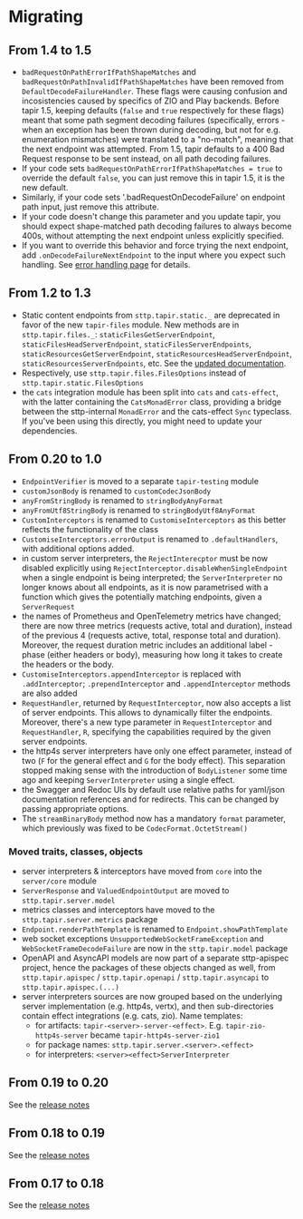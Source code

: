 # Migrating

## From 1.4 to 1.5

- `badRequestOnPathErrorIfPathShapeMatches` and `badRequestOnPathInvalidIfPathShapeMatches` have been removed from `DefaultDecodeFailureHandler`. These flags were causing confusion and incosistencies caused by specifics of ZIO and Play backends. Before tapir 1.5, keeping defaults (`false` and `true` respectively for these flags) meant that some path segment decoding failures (specifically, errors - when an exception has been thrown during decoding, but not for e.g. enumeration mismatches) were translated to a "no-match", meaning that the next endpoint was attempted. From 1.5, tapir defaults to a 400 Bad Request response to be sent instead, on all path decoding failures.
- If your code sets `badRequestOnPathErrorIfPathShapeMatches = true` to override the default `false`, you can just remove this in tapir 1.5, it is the new default.
- Similarly, if your code sets '.badRequestOnDecodeFailure' on endpoint path input, just remove this attribute.
- If your code doesn't change this parameter and you update tapir, you should expect shape-matched path decoding failures to always become 400s, without attempting the next endpoint unless explicitly specified.
- If you want to override this behavior and force trying the next endpoint, add `.onDecodeFailureNextEndpoint` to the input where you expect such handling. See [error handling page](server/errors.html#default-failure-handler) for details.

## From 1.2 to 1.3

- Static content endpoints from `sttp.tapir.static._` are deprecated in favor of the new `tapir-files` module. New methods are in `sttp.tapir.files._`: `staticFilesGetServerEndpoint`, `staticFilesHeadServerEndpoint`, `staticFilesServerEndpoints`, `staticResourcesGetServerEndpoint`, `staticResourcesHeadServerEndpoint`, `staticResourcesServerEndpoints`, etc. See the [updated documentation](endpoint/static.md).
- Respectively, use `sttp.tapir.files.FilesOptions` instead of `sttp.tapir.static.FilesOptions`
- the `cats` integration module has been split into `cats` and `cats-effect`, with the latter containing the `CatsMonadError` class, providing a bridge between the sttp-internal `MonadError` and the cats-effect `Sync` typeclass. If you've been using this directly, you might need to update your dependencies.

## From 0.20 to 1.0

- `EndpointVerifier` is moved to a separate `tapir-testing` module
- `customJsonBody` is renamed to `customCodecJsonBody`
- `anyFromStringBody` is renamed to `stringBodyAnyFormat`
- `anyFromUtf8StringBody` is renamed to `stringBodyUtf8AnyFormat`
- `CustomInterceptors` is renamed to `CustomiseInterceptors` as this better reflects the functionality of the class
- `CustomiseInterceptors.errorOutput` is renamed to `.defaultHandlers`, with additional options added.
- in custom server interpreters, the `RejectInterecptor` must be now disabled explicitly using `RejectInterceptor.disableWhenSingleEndpoint` when a single endpoint is being interpreted; the `ServerInterpreter` no longer knows about all endpoints, as it is now parametrised with a function which gives the potentially matching endpoints, given a `ServerRequest`
- the names of Prometheus and OpenTelemetry metrics have changed; there are now three metrics (requests active, total and duration), instead of the previous 4 (requests active, total, response total and duration). Moreover, the request duration metric includes an additional label - phase (either headers or body), measuring how long it takes to create the headers or the body.
- `CustomiseInterceptors.appendInterceptor` is replaced with `.addInterceptor`; `.prependInterceptor` and `.appendInterceptor` methods are also added
- `RequestHandler`, returned by `RequestInterceptor`, now also accepts a list of server endpoints. This allows to dynamically filter the endpoints. Moreover, there's a new type parameter in `RequestInterceptor` and `RequestHandler`, `R`, specifying the capabilities required by the given server endpoints.
- the http4s server interpreters have only one effect parameter, instead of two (`F` for the general effect and `G` for the body effect). This separation stopped making sense with the introduction of `BodyListener` some time ago and keeping `ServerInterpreter` using a single effect.
- the Swagger and Redoc UIs by default use relative paths for yaml/json documentation references and for redirects. This can be changed by passing appropriate options.
- The `streamBinaryBody` method now has a mandatory `format` parameter, which previously was fixed to be `CodecFormat.OctetStream()`

### Moved traits, classes, objects

- server interpreters & interceptors have moved from `core` into the `server/core` module
- `ServerResponse` and `ValuedEndpointOutput` are moved to `sttp.tapir.server.model`
- metrics classes and interceptors have moved to the `sttp.tapir.server.metrics` package
- `Endpoint.renderPathTemplate` is renamed to `Endpoint.showPathTemplate`
- web socket exceptions `UnsupportedWebSocketFrameException` and `WebSocketFrameDecodeFailure` are now in the `sttp.tapir.model` package
- OpenAPI and AsyncAPI models are now part of a separate sttp-apispec project, hence the packages of these objects changed as well, from `sttp.tapir.apispec` / `sttp.tapir.openapi` / `sttp.tapir.asyncapi` to `sttp.tapir.apispec.(...)`
- server interpreters sources are now grouped based on the underlying server implementation (e.g. http4s, vertx), and then sub-directories contain effect integrations (e.g. cats, zio). Name templates:
  - for artifacts: `tapir-<server>-server-<effect>`. E.g. `tapir-zio-http4s-server` became `tapir-http4s-server-zio1`
  - for package names: `sttp.tapir.server.<server>.<effect>`
  - for interpreters: `<server><effect>ServerInterpreter`

## From 0.19 to 0.20

See the [release notes](https://github.com/softwaremill/tapir/releases/tag/v0.20.0)

## From 0.18 to 0.19

See the [release notes](https://github.com/softwaremill/tapir/releases/tag/v0.19.0)

## From 0.17 to 0.18

See the [release notes](https://github.com/softwaremill/tapir/releases/tag/v0.18.0)
